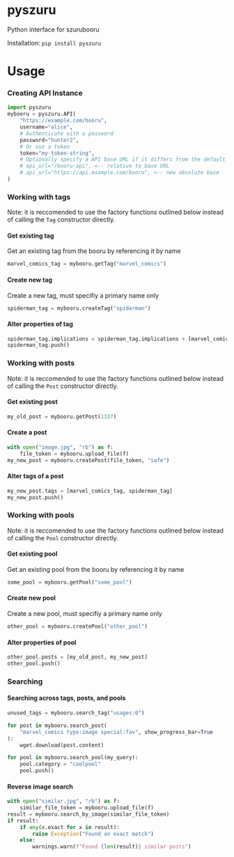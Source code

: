 # pyszuru
Python interface for szurubooru

Installation: `pip install pyszuru`

# Usage

### Creating API Instance
```python
import pyszuru
mybooru = pyszuru.API(
    "https://example.com/booru",
    username="alice",
    # Authenticate with a password
    password="hunter2",
    # Or use a token
    token="my-token-string",
    # Optionally specify a API base URL if it differs from the default configuration
    # api_url="/booru-api", <-- relative to base URL
    # api_url="https://api.example.com/booru", <-- new absolute base
)
```

### Working with tags
Note: it is reccomended to use the factory functions outlined below instead of calling the `Tag` constructor directly.

#### Get existing tag
Get an existing tag from the booru by referencing it by name
```python
marvel_comics_tag = mybooru.getTag("marvel_comics")
```

#### Create new tag
Create a new tag, must specifiy a primary name only
```python
spiderman_tag = mybooru.createTag("spiderman")
```

#### Alter properties of tag
```python
spiderman_tag.implications = spiderman_tag.implications + [marvel_comics_tag]
spiderman_tag.push()
```

### Working with posts
Note: it is reccomended to use the factory functions outlined below instead of calling the `Post` constructor directly.

#### Get existing post
```python
my_old_post = mybooru.getPost(1337)
```

#### Create a post
```python
with open("image.jpg", "rb") as f:
    file_token = mybooru.upload_file(f)
my_new_post = mybooru.createPost(file_token, "safe")
```

#### Alter tags of a post
```python
my_new_post.tags = [marvel_comics_tag, spiderman_tag]
my_new_post.push()
```

### Working with pools
Note: it is reccomended to use the factory functions outlined below instead of calling the `Pool` constructor directly.

#### Get existing pool
Get an existing pool from the booru by referencing it by name
```python
some_pool = mybooru.getPool("some_pool")
```

#### Create new pool
Create a new pool, must specifiy a primary name only
```python
other_pool = mybooru.createPool("other_pool")
```

#### Alter properties of pool
```python
other_pool.posts = [my_old_post, my_new_post]
other_pool.push()
```


### Searching

#### Searching across tags, posts, and pools
```python
unused_tags = mybooru.search_tag("usages:0")

for post in mybooru.search_post(
    "marvel_comics type:image special:fav", show_progress_bar=True
):
    wget.download(post.content)

for pool in mybooru.search_pool(my_query):
    pool.category = "coolpool"
    pool.push()
```

#### Reverse image search
```python
with open("similar.jpg", "rb") as f:
    similar_file_token = mybooru.upload_file(f)
result = mybooru.search_by_image(similar_file_token)
if result:
    if any(x.exact for x in result):
        raise Exception("Found an exact match")
    else:
        warnings.warn(f"Found {len(result)} similar posts")
```
